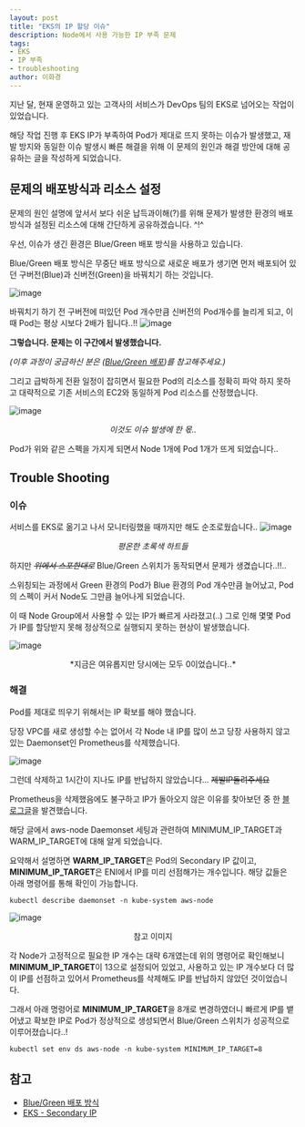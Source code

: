 ```yaml
---
layout: post
title: "EKS의 IP 할당 이슈"
description: Node에서 사용 가능한 IP 부족 문제
tags:
- EKS
- IP 부족
- troubleshooting
author: 이화경
---
```


지난 달, 현재 운영하고 있는 고객사의 서비스가 DevOps 팀의 EKS로 넘어오는 작업이 있었습니다.

해당 작업 진행 후 EKS IP가 부족하여 Pod가 제대로 뜨지 못하는 이슈가 발생했고, 
재발 방지와 동일한 이슈 발생시 빠른 해결을 위해 이 문제의 원인과 해결 방안에 대해 공유하는 글을 작성하게 되었습니다.


## 문제의 배포방식과 리소스 설정

문제의 원인 설명에 앞서서 보다 쉬운 납득과이해(?)를 위해 문제가 발생한 환경의 배포 방식과 설정된 리소스에 대해 간단하게 공유하겠습니다. ^!^

우선, 이슈가 생긴 환경은 Blue/Green 배포 방식을 사용하고 있습니다.

Blue/Green 배포 방식은 무중단 배포 방식으로 새로운 배포가 생기면 먼저 배포되어 있던 구버전(Blue)과 신버전(Green)을 바꿔치기 하는 것입니다.

![image](https://github.com/KuberixEnterprise/kuberixenterprise.github.io/assets/32283544/d0ac5038-7549-49c0-bfd7-775412f2374e)


바꿔치기 하기 전 구버전에 떠있던 Pod 개수만큼 신버전의 Pod개수를 늘리게 되고, 이 때 Pod는 평상 시보다 2배가 됩니다..!!
![image](https://github.com/KuberixEnterprise/kuberixenterprise.github.io/assets/32283544/9d23f28b-9976-4923-933c-553ab66ec557)

**그렇습니다. 문제는 이 구간에서 발생했습니다.**

*(이후 과정이 궁금하신 분은 ([Blue/Green 배포](https://devlog-wjdrbs96.tistory.com/300))를 참고해주세요.)*


그리고 급박하게 전환 일정이 잡히면서 필요한 Pod의 리소스를 정확히 파악 하지 못하고 대략적으로 기존 서비스의 EC2와 동일하게 Pod 리소스를 산정했습니다.

![image](https://github.com/KuberixEnterprise/kuberixenterprise.github.io/assets/32283544/08332a21-98bf-4256-aff3-f559822f24c4)

*<center>이것도 이슈 발생에 한 몫..</center>*

Pod가 위와 같은 스펙을 가지게 되면서 Node 1개에 Pod 1개가 뜨게 되었습니다..



## Trouble Shooting

### 이슈
서비스를 EKS로 옮기고 나서 모니터링했을 때까지만 해도 순조로웠습니다..
![image](https://github.com/KuberixEnterprise/kuberixenterprise.github.io/assets/32283544/41e2584a-ed20-4041-972a-c5af60941446)
*<center>평온한 초록색 하트들</center>*

하지만 ~~*위에서 스포한대로*~~ Blue/Green 스위치가 동작되면서 문제가 생겼습니다..!!..

스위칭되는 과정에서 Green 환경의 Pod가 Blue 환경의 Pod 개수만큼 늘어났고, Pod의 스펙이 커서 Node도 그만큼 늘어나게 되었습니다.

이 때 Node Group에서 사용할 수 있는 IP가 빠르게 사라졌고(..) 그로 인해 몇몇 Pod가 IP를 할당받지 못해 정상적으로 실행되지 못하는 현상이 발생했습니다.

![image](https://github.com/KuberixEnterprise/kuberixenterprise.github.io/assets/32283544/af069fa6-cd59-494b-baea-b056c5d220ad)
<center>*지금은 여유롭지만 당시에는 모두 0이었습니다..*</center>



### 해결

Pod를 제대로 띄우기 위해서는 IP 확보를 해야 했습니다.

당장 VPC를 새로 생성할 수는 없어서 각 Node 내 IP를 많이 쓰고 당장 사용하지 않고 있는 Daemonset인 Prometheus를 삭제했습니다.

![image](https://github.com/KuberixEnterprise/kuberixenterprise.github.io/assets/32283544/f28809f7-b46d-4585-9f56-72be678437cc)

그런데 삭제하고 1시간이 지나도 IP를 반납하지 않았습니다... ~~제발IP돌려주세요~~

Prometheus을 삭제했음에도 불구하고 IP가 돌아오지 않은 이유를 찾아보던 중 한 [블로그글](https://aws-diary.tistory.com/146)을 발견했습니다.

해당 글에서 aws-node Daemonset 세팅과 관련하여 MINIMUM_IP_TARGET과 WARM_IP_TARGET에 대해 알게 되었습니다.

요약해서 설명하면 **WARM_IP_TARGET**은 Pod의 Secondary IP 값이고, **MINIMUM_IP_TARGET**은 ENI에서 IP를 미리 선점해가는 개수입니다.
해당 값들은 아래 명령어를 통해 확인이 가능합니다.

 ```
 kubectl describe daemonset -n kube-system aws-node
 ```

![image](https://github.com/KuberixEnterprise/kuberixenterprise.github.io/assets/32283544/394e8c84-8533-4508-ae76-c36722ae060b)
<center>참고 이미지</center>


각 Node가 고정적으로 필요한 IP 개수는 대략 6개였는데 위의 명령어로 확인해보니 **MINIMUM_IP_TARGET**이 13으로 설정되어 있었고, 사용하고 있는 IP 개수보다 더 많이 IP를 선점하고 있어서 Prometheus를 삭제해도 IP를 반납하지 않았던 것이었습니다.

그래서 아래 명령어로 **MINIMUM_IP_TARGET**을 8개로 변경하였더니 빠르게 IP를 뱉어냈고 확보한 IP로 Pod가 정상적으로 생성되면서 Blue/Green 스위치가 성공적으로 이루어졌습니다..!

```
kubectl set env ds aws-node -n kube-system MINIMUM_IP_TARGET=8
```



## 참고
* [Blue/Green 배포 방식](https://devlog-wjdrbs96.tistory.com/300)
* [EKS - Secondary IP](https://aws-diary.tistory.com/146)
